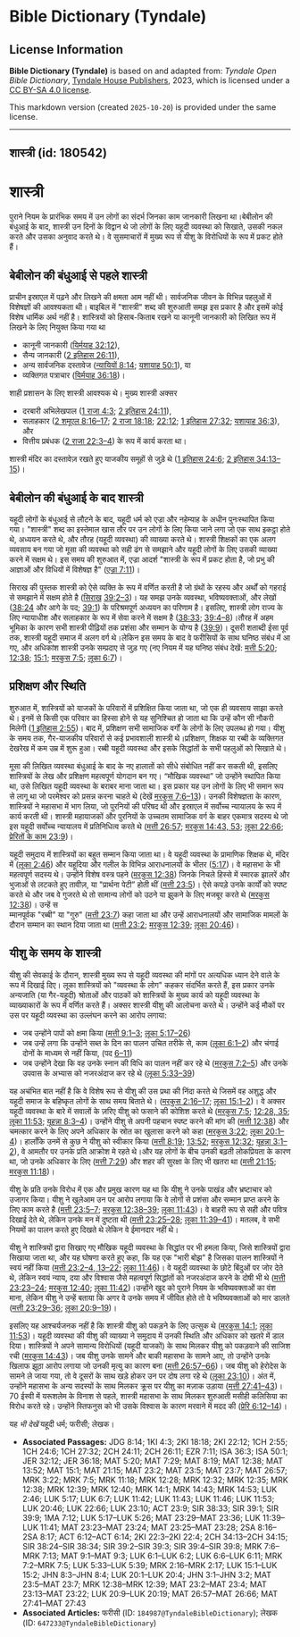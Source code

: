 # Bible Dictionary (Tyndale)

## License Information

**Bible Dictionary (Tyndale)** is based on and adapted from: _Tyndale Open Bible Dictionary_, [Tyndale House Publishers](https://tyndaleopenresources.com/), 2023, which is licensed under a [CC BY-SA 4.0 license](https://creativecommons.org/licenses/by-sa/4.0/legalcode.en).

This markdown version (created `2025-10-20`) is provided under the same license.



--------------------------------

## शास्त्री (id: 180542)

शास्त्री
========

पुराने नियम के प्रारंभिक समय में उन लोगों का संदर्भ जिनका काम जानकारी लिखना था।बेबीलोन की बंधुआई के बाद, शास्त्री उन दिनों के विद्वान थे जो लोगों के लिए यहूदी व्यवस्था को सिखाते, उसकी नकल करते और उसका अनुवाद करते थे। वे सुसमाचारों में मुख्य रूप से यीशु के विरोधियों के रूप में प्रकट होते हैं।

बेबीलोन की बंधुआई से पहले शास्त्री
----------------------------------

प्राचीन इस्राएल में पढ़ने और लिखने की क्षमता आम नहीं थी। सार्वजनिक जीवन के विभिन्न पहलुओं में विशेषज्ञों की आवश्यकता थी। बाइबिल में "शास्त्री" शब्द की शुरुआती समझ इस प्रकार है और इसमें कोई विशेष धार्मिक अर्थ नहीं है। शास्त्रियों को हिसाब\-किताब रखने या कानूनी जानकारी को लिखित रूप में लिखने के लिए नियुक्त किया गया था

* कानूनी जानकारी ([यिर्मयाह 32:12](https://ref.ly/Jer32:12)),
* सैन्य जानकारी ([2 इतिहास 26:11](https://ref.ly/2Chr26:11)),
* अन्य सार्वजनिक दस्तावेज ([न्यायियों 8:14](https://ref.ly/Judg8:14); [यशायाह 50:1](https://ref.ly/Isa50:1)), या
* व्यक्तिगत पत्राचार ([यिर्मयाह 36:18](https://ref.ly/Jer36:18))।

शाही प्रशासन के लिए शास्त्री आवश्यक थे। मुख्य शास्त्री अक्सर

* दरबारी अभिलेखपाल ([1 राजा 4:3](https://ref.ly/1Kgs4:3); [2 इतिहास 24:11](https://ref.ly/2Chr24:11)),
* सलाहकार ([2 शमूएल 8:16–17](https://ref.ly/2Sam8:16-2Sam8:17); [2 राजा 18:18](https://ref.ly/2Kgs18:18); [22:12](https://ref.ly/2Kgs22:12); [1 इतिहास 27:32](https://ref.ly/1Chr27:32); [यशायाह 36:3](https://ref.ly/Isa36:3)), और
* वित्तीय प्रबंधक ([2 राजा 22:3–4](https://ref.ly/2Kgs22:3-2Kgs22:4)) के रूप में कार्य करता था।

शास्त्री मंदिर का दस्तावेज़ रखते हुए याजकीय समूहों से जुड़े थे ([1 इतिहास 24:6](https://ref.ly/1Chr24:6); [2 इतिहास 34:13–15](https://ref.ly/2Chr34:13-2Chr34:15))।

बेबीलोन की बंधुआई के बाद शास्त्री
---------------------------------

यहूदी लोगों के बंधुआई से लौटने के बाद, यहूदी धर्म को एज्रा और नहेम्याह के अधीन पुनःस्थापित किया गया। "शास्त्री" शब्द का इस्तेमाल खास तौर पर उन लोगों के लिए किया जाने लगा जो एक साथ इकट्ठा होते थे, अध्ययन करते थे, और तौरह (यहूदी व्यवस्था) की व्याख्या करते थे। शास्त्री शिक्षकों का एक अलग व्यवसाय बन गया जो मूसा की व्यवस्था को सही ढंग से समझाने और यहूदी लोगों के लिए उसकी व्याख्या करने में सक्षम थे। इस समय की शुरुआत में, एज्रा आदर्श "शास्त्री के रूप में प्रकट होता है, जो प्रभु की आज्ञाओं और विधियों में विशेषज्ञ है" ([एज्रा 7:11](https://ref.ly/Ezra7:11))।

सिराख की पुस्तक शास्त्री को ऐसे व्यक्ति के रूप में वर्णित करती है जो ग्रंथों के रहस्य और अर्थों को गहराई से समझाने में सक्षम होते है ([सिरा](https://ref.ly/Sir39:2-Sir39:3)[ख](https://ref.ly/Sir39:2-Sir39:3) [39:2–3](https://ref.ly/Sir39:2-Sir39:3))। यह समझ उनके व्यवस्था, भविष्यवक्ताओं, और लेखों ([38:24](https://ref.ly/Sir38:24-Sir38:34) और आगे के पद; [39:1](https://ref.ly/Sir39:1)) के परिश्रमपूर्ण अध्ययन का परिणाम है। इसलिए, शास्त्री लोग राज्य के लिए न्यायाधीश और सलाहकार के रूप में सेवा करने में सक्षम है ([38:33](https://ref.ly/Sir38:33); [39:4–8](https://ref.ly/Sir39:4-Sir39:8))।तौरह में अहम भूमिका के कारण सभी शास्त्री पीढ़ियों तक प्रशंसा और सम्मान के योग्य है ([39:9](https://ref.ly/Sir39:9))। दूसरी शताब्दी ईसा पूर्व तक, शास्त्री यहूदी समाज में अलग वर्ग थे।लेकिन इस समय के बाद वे फरीसियों के साथ घनिष्ठ संबंध में आ गए, और अधिकांश शास्त्री उनके सम्प्रदाए से जुड़ गए (नए नियम में यह घनिष्ठ संबंध देखें: [मत्ती 5:20](https://ref.ly/Matt5:20); [12:38](https://ref.ly/Matt12:38); [15:1](https://ref.ly/Matt15:1); [मरकुस 7:5](https://ref.ly/Mark7:5); [लूका 6:7](https://ref.ly/Luke6:7))।

प्रशिक्षण और स्थिति
-------------------

शुरुआत में, शास्त्रियों को याजकों के परिवारों में प्रशिक्षित किया जाता था, जो एक ही व्यवसाय साझा करते थे। इनमें से किसी एक परिवार का हिस्सा होने से यह सुनिश्चित हो जाता था कि उन्हें कौन सी नौकरी मिलेगी ([1 इतिहास 2:55](https://ref.ly/1Chr2:55))। बाद में, प्रशिक्षण सभी सामाजिक वर्गों के लोगों के लिए उपलब्ध हो गया। यीशु के समय तक, गैर\-याजकीय परिवारों से कई प्रभावशाली शास्त्री थे।प्रशिक्षण, शिक्षक या रब्बी के व्यक्तिगत देखरेख में कम उम्र में शुरू हुआ। रब्बी यहूदी व्यवस्था और इसके सिद्धांतों के सभी पहलुओं को सिखाते थे।

मूसा की लिखित व्यवस्था बंधुआई के बाद के नए हालातों को सीधे संबोधित नहीं कर सकती थी, इसलिए शास्त्रियों के लेख और प्रशिक्षण महत्वपूर्ण योगदान बन गए। “मौखिक व्यवस्था” जो उन्होंने स्थापित किया था, उसे लिखित यहूदी व्यवस्था के बराबर माना जाता था। इस प्रकार यह उन लोगों के लिए भी समान रूप से लागू था जो परमेश्वर को प्रसन्न करना चाहते थे (देखें [मरकुस 7:6–13](https://ref.ly/Mark7:6-Mark7:13))। उनकी विशेषज्ञता के कारण, शास्त्रियों ने महासभा में भाग लिया, जो पुरनियों की परिषद थी और इस्राएल में सर्वोच्च न्यायालय के रूप में कार्य करती थी। शास्त्री महायाजकों और पुरनियों के उच्चतम सामाजिक वर्ग के बाहर एकमात्र सदस्य थे जो इस यहूदी सर्वोच्च न्यायालय में प्रतिनिधित्व करते थे ([मत्ती 26:57](https://ref.ly/Matt26:57); [मरकुस 14:43, 53](https://ref.ly/Mark14:43); [लूका 22:66](https://ref.ly/Luke22:66); [प्रेरितों के काम 23:9](https://ref.ly/Acts23:9))।

यहूदी समुदाय में शास्त्रियों का बहुत सम्मान किया जाता था। वे यहूदी व्यवस्था के प्रामाणिक शिक्षक थे, मंदिर में ([लूका 2:46](https://ref.ly/Luke2:46)) और यहूदिया और गलील के विभिन्न आराधनालयों के भीतर ([5:17](https://ref.ly/Luke5:17))। वे महासभा के भी महत्वपूर्ण सदस्य थे। उन्होंने विशेष वस्त्र पहने ([मरकुस 12:38](https://ref.ly/Mark12:38)) जिनके निचले हिस्से में स्मारक झालरें और भुजाओं से लटकते हुए तावीज़, या "प्रार्थना पेटी” होती थीं ([मत्ती 23:5](https://ref.ly/Matt23:5))। ऐसे कपड़े उनके कार्यों को स्पष्ट करते थे और जब वे गुजरते थे तो सामान्य लोगों को उठने या झुकने के लिए मजबूर करते थे ([मरकुस 12:38](https://ref.ly/Mark12:38))। उन्हें स  
म्मानपूर्वक "रब्बी" या "गुरु" ([मत्ती 23:7](https://ref.ly/Matt23:7)) कहा जाता था और उन्हें आराधनालयों और सामाजिक मामलों के दौरान सम्मान का स्थान दिया जाता था ([मत्ती 23:2](https://ref.ly/Matt23:2); [मरकुस 12:39](https://ref.ly/Mark12:39); [लूका 20:46](https://ref.ly/Luke20:46))।

यीशु के समय के शास्त्री
-----------------------

यीशु की सेवकाई के दौरान, शास्त्री मुख्य रूप से यहूदी व्यवस्था की मांगों पर अत्यधिक ध्यान देने वाले के रूप में दिखाई दिए। लूका शास्त्रियों को "व्यवस्था के लोग" कहकर संदर्भित करते हैं, इस प्रकार उनके अन्यजाति (या गैर\-यहूदी) श्रोताओं और पाठकों को शास्त्रियों के मुख्य कार्य को यहूदी व्यवस्था के व्याख्याकारों के रूप में वर्णित करते हैं। अक्सर शास्त्री यीशु की आलोचना करते थे। उन्होंने कई मौकों पर उस पर यहूदी व्यवस्था का उल्लंघन करने का आरोप लगाया:

* जब उन्होंने पापों को क्षमा किया ([मत्ती 9:1–3](https://ref.ly/Matt9:1-Matt9:3); [लूका 5:17–26](https://ref.ly/Luke5:17-Luke5:26))
* जब उन्हें लगा कि उन्होंने सब्त के दिन का पालन उचित तरीके से, काम ([लूका 6:1–2](https://ref.ly/Luke6:1-Luke6:2)) और चंगाई दोनों के माध्यम से नहीं किया, (पद [6–11](https://ref.ly/Luke6:6-Luke6:11))
* जब उन्होंने देखा कि वह उनके स्नान की विधि का पालन नहीं कर रहे थे ([मरकुस 7:2–5](https://ref.ly/Mark7:2-Mark7:5)) और उनके उपवास के अभ्यास को नजरअंदाज कर रहे थे ([लूका 5:33–39](https://ref.ly/Luke5:33-Luke5:39))

यह अचंभित बात नहीं है कि वे विशेष रूप से यीशु की उस प्रथा की निंदा करते थे जिसमें वह अशुद्ध और यहूदी समाज के बहिष्कृत लोगों के साथ समय बिताते थे। ([मरकुस 2:16–17](https://ref.ly/Mark2:16-Mark2:17); [लूका 15:1–2](https://ref.ly/Luke15:1-Luke15:2))। वे अक्सर यहूदी व्यवस्था के बारे में सवालों के ज़रिए यीशु को फसाने की कोशिश करते थे ([मरकुस 7:5](https://ref.ly/Mark7:5); [12:28, 35](https://ref.ly/Mark12:28); [लूका 11:53](https://ref.ly/Luke11:53); [यूहन्ना 8:3–4](https://ref.ly/John8:3-John8:4))। उन्होंने यीशु से अपनी पहचान स्पष्ट करने की मांग की ([मत्ती 12:38](https://ref.ly/Matt12:38)) और चमत्कार करने के लिए अपने अधिकार के स्रोत का खुलासा करने को कहा ([मरकुस 3:22](https://ref.ly/Mark3:22); [लूका 20:1–4](https://ref.ly/Luke20:1-Luke20:4))। हालाँकि उनमें से कुछ ने यीशु को स्वीकार किया ([मत्ती 8:19](https://ref.ly/Matt8:19); [13:52](https://ref.ly/Matt13:52); [मरकुस 12:32](https://ref.ly/Mark12:32); [यूहन्ना 3:1–2](https://ref.ly/John3:1-John3:2)), वे आमतौर पर उनके प्रति आक्रोश मे रहते थे।और यह लोगों के बीच उनकी बढ़ती लोकप्रियता के कारण था, जो उनके अधिकार के लिए ([मत्ती 7:29](https://ref.ly/Matt7:29)) और शहर की सुरक्षा के लिए भी खतरा था ([मत्ती 21:15](https://ref.ly/Matt21:15); [मरकुस 11:18](https://ref.ly/Mark11:18))।

यीशु के प्रति उनके विरोध में एक और प्रमुख कारण यह था कि यीशु ने उनके पाखंड और भ्रष्टाचार को उजागर किया। यीशु ने खुलेआम उन पर आरोप लगाया कि वे लोगों से प्रशंसा और सम्मान प्राप्त करने के लिए काम करते है ([मत्ती 23:5–7](https://ref.ly/Matt23:5-Matt23:7); [मरकुस 12:38–39](https://ref.ly/Mark12:38-Mark12:39); [लूका 11:43](https://ref.ly/Luke11:43))। वे बाहरी रूप से सही और पवित्र दिखाई देते थे, लेकिन उनके मन में दुष्टता थी ([मत्ती 23:25–28](https://ref.ly/Matt23:25-Matt23:28); [लूका 11:39–41](https://ref.ly/Luke11:39-Luke11:41))। मतलब, वे सभी नियमों का पालन करते हुए दिखते थे लेकिन वे ईमानदार नहीं थे।

यीशु ने शास्त्रियों द्वारा सिखाए गए मौखिक यहूदी व्यवस्था के सिद्धांत पर भी हमला किया, जिसे शास्त्रियों द्वारा सिखाया जाता था, और यह घोषणा करते हुए कहा, कि यह एक "भारी बोझ" है जिसका पालन शास्त्रियों ने स्वयं नहीं किया ([मत्ती 23:2–4, 13–22](https://ref.ly/Matt23:2-Matt23:4); [लूका 11:46](https://ref.ly/Luke11:46))। वे यहूदी व्यवस्था के छोटे बिंदुओं पर जोर देते थे, लेकिन स्वयं न्याय, दया और विश्वास जैसे महत्वपूर्ण सिद्धांतों को नजरअंदाज करने के दोषी भी थे ([मत्ती 23:23–24](https://ref.ly/Matt23:23-Matt23:24); [मरकुस 12:40](https://ref.ly/Mark12:40); [लूका 11:42](https://ref.ly/Luke11:42))।उन्होंने खुद को पुराने नियम के भविष्यवक्ताओं का वंश माना, लेकिन यीशु ने उन्हें बताया कि अगर वे उनके समय में जीवित होते तो वे भविष्यवक्ताओं को मार डालते ([मत्ती 23:29–36](https://ref.ly/Matt23:29-Matt23:36); [लूका 20:9–19](https://ref.ly/Luke20:9-Luke20:19))।

इसलिए यह आश्चर्यजनक नहीं है कि शास्त्री यीशु को पकड़ने के लिए उत्सुक थे ([मरकुस 14:1](https://ref.ly/Mark14:1); [लूका 11:53](https://ref.ly/Luke11:53))। यहूदी व्यवस्था की यीशु की व्याख्या ने समुदाय में उनकी स्थिति और अधिकार को खतरे में डाल दिया। शास्त्रियों ने अपने सामान्य विरोधियों (यहूदी याजकों) के साथ मिलकर यीशु को पकड़वाने की साजिश रची ([मरकुस 14:43](https://ref.ly/Mark14:43))। जब यीशु उनके सामने और बाकी महासभा के सामने आए, तो उन्होंने उनके खिलाफ झूठा आरोप लगाया जो उनकी मृत्यु का कारण बना ([मत्ती 26:57–66](https://ref.ly/Matt26:57-Matt26:66))। जब यीशु को हेरोदेस के सामने ले जाया गया, तो वे दूसरों के साथ खड़े होकर उन पर दोष लगा रहे थे ([लूका 23:10](https://ref.ly/Luke23:10))। अंत में, उन्होंने महासभा के अन्य सदस्यों के साथ मिलकर क्रूस पर यीशु का मज़ाक उड़ाया ([मत्ती 27:41–43](https://ref.ly/Matt27:41-Matt27:43))। 70 ईस्वी में यरूशलेम के विनाश से पहले, शास्त्री महासभा के साथ मिलकर शुरुआती मसीही कलिसिया का विरोध करते रहे। उन्होंने स्तिफनुस को भी उसके विश्वास के कारण मरवाने में मदद की ([प्रेरि 6:12–14](https://ref.ly/Acts6:12-Acts6:14))।

 यह *भी देखें* यहूदी धर्म; फरीसी; लेखक।

* **Associated Passages:** JDG 8:14; 1KI 4:3; 2KI 18:18; 2KI 22:12; 1CH 2:55; 1CH 24:6; 1CH 27:32; 2CH 24:11; 2CH 26:11; EZR 7:11; ISA 36:3; ISA 50:1; JER 32:12; JER 36:18; MAT 5:20; MAT 7:29; MAT 8:19; MAT 12:38; MAT 13:52; MAT 15:1; MAT 21:15; MAT 23:2; MAT 23:5; MAT 23:7; MAT 26:57; MRK 3:22; MRK 7:5; MRK 11:18; MRK 12:28; MRK 12:32; MRK 12:35; MRK 12:38; MRK 12:39; MRK 12:40; MRK 14:1; MRK 14:43; MRK 14:53; LUK 2:46; LUK 5:17; LUK 6:7; LUK 11:42; LUK 11:43; LUK 11:46; LUK 11:53; LUK 20:46; LUK 22:66; LUK 23:10; ACT 23:9; SIR 38:33; SIR 39:1; SIR 39:9; 1MA 7:12; LUK 5:17–LUK 5:26; MAT 23:29–MAT 23:36; LUK 11:39–LUK 11:41; MAT 23:23–MAT 23:24; MAT 23:25–MAT 23:28; 2SA 8:16–2SA 8:17; ACT 6:12–ACT 6:14; 2KI 22:3–2KI 22:4; 2CH 34:13–2CH 34:15; SIR 38:24–SIR 38:34; SIR 39:2–SIR 39:3; SIR 39:4–SIR 39:8; MRK 7:6–MRK 7:13; MAT 9:1–MAT 9:3; LUK 6:1–LUK 6:2; LUK 6:6–LUK 6:11; MRK 7:2–MRK 7:5; LUK 5:33–LUK 5:39; MRK 2:16–MRK 2:17; LUK 15:1–LUK 15:2; JHN 8:3–JHN 8:4; LUK 20:1–LUK 20:4; JHN 3:1–JHN 3:2; MAT 23:5–MAT 23:7; MRK 12:38–MRK 12:39; MAT 23:2–MAT 23:4; MAT 23:13–MAT 23:22; LUK 20:9–LUK 20:19; MAT 26:57–MAT 26:66; MAT 27:41–MAT 27:43
* **Associated Articles:** फरीसी (ID: `184987@TyndaleBibleDictionary`); लेखक (ID: `647233@TyndaleBibleDictionary`)

